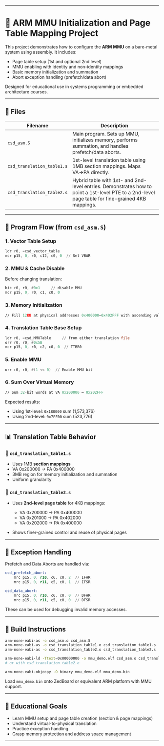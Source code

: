 
---

# 🧠 ARM MMU Initialization and Page Table Mapping Project

This project demonstrates how to configure the **ARM MMU** on a bare-metal system using assembly. It includes:

* Page table setup (1st and optional 2nd level)
* MMU enabling with identity and non-identity mappings
* Basic memory initialization and summation
* Abort exception handling (prefetch/data abort)

Designed for educational use in systems programming or embedded architecture courses.

---

## 📂 Files

| Filename                   | Description                                                                                                                                      |
| -------------------------- | ------------------------------------------------------------------------------------------------------------------------------------------------ |
| `csd_asm.S`                | Main program. Sets up MMU, initializes memory, performs summation, and handles prefetch/data aborts.                                             |
| `csd_translation_table1.s` | 1st-level translation table using 1MB section mappings. Maps VA→PA directly.                                                                     |
| `csd_translation_table2.s` | Hybrid table with 1st- and 2nd-level entries. Demonstrates how to point a 1st-level PTE to a 2nd-level page table for fine-grained 4KB mappings. |

---

## 🧭 Program Flow (from `csd_asm.S`)

### 1. **Vector Table Setup**

```asm
ldr r0, =csd_vector_table
mcr p15, 0, r0, c12, c0, 0  // Set VBAR
```

### 2. **MMU & Cache Disable**

Before changing translation:

```asm
bic r0, r0, #0x1     // disable MMU
mcr p15, 0, r0, c1, c0, 0
```

### 3. **Memory Initialization**

```asm
// Fill 12KB at physical addresses 0x400000–0x402FFF with ascending values
```

### 4. **Translation Table Base Setup**

```asm
ldr r0, =csd_MMUTable     // from either translation file
orr r0, r0, #0x5B
mcr p15, 0, r0, c2, c0, 0  // TTBR0
```

### 5. **Enable MMU**

```asm
orr r0, r0, #(1 << 0)  // Enable MMU bit
```

### 6. **Sum Over Virtual Memory**

```asm
// Sum 32-bit words at VA 0x200000 – 0x202FFF
```

Expected results:

* Using 1st-level: `0x180000` sum (1,573,376)
* Using 2nd-level: `0x7FF00` sum (523,776)

---

## 📊 Translation Table Behavior

### 🔷 `csd_translation_table1.s`

* Uses 1MB **section mappings**
* VA 0x200000 → PA 0x400000
* 3MB region for memory initialization and summation
* Uniform granularity

### 🔷 `csd_translation_table2.s`

* Uses **2nd-level page table** for 4KB mappings:

  * VA 0x200000 → PA 0x400000
  * VA 0x201000 → PA 0x402000
  * VA 0x202000 → PA 0x400000
* Shows finer-grained control and reuse of physical pages

---

## 🧪 Exception Handling

Prefetch and Data Aborts are handled via:

```asm
csd_prefetch_abort:
    mrc p15, 0, r10, c6, c0, 2  // IFAR
    mrc p15, 0, r11, c5, c0, 1  // IFSR

csd_data_abort:
    mrc p15, 0, r10, c6, c0, 0  // DFAR
    mrc p15, 0, r11, c5, c0, 0  // DFSR
```

These can be used for debugging invalid memory accesses.

---

## 🔧 Build Instructions

```bash
arm-none-eabi-as -o csd_asm.o csd_asm.S
arm-none-eabi-as -o csd_translation_table1.o csd_translation_table1.s  # OR
arm-none-eabi-as -o csd_translation_table2.o csd_translation_table2.s

arm-none-eabi-ld -Ttext=0x00000000 -o mmu_demo.elf csd_asm.o csd_translation_table1.o
# or with csd_translation_table2.o

arm-none-eabi-objcopy -O binary mmu_demo.elf mmu_demo.bin
```

Load `mmu_demo.bin` onto ZedBoard or equivalent ARM platform with MMU support.

---

## 🧠 Educational Goals

* Learn MMU setup and page table creation (section & page mappings)
* Understand virtual-to-physical translation
* Practice exception handling
* Grasp memory protection and address space management

---

